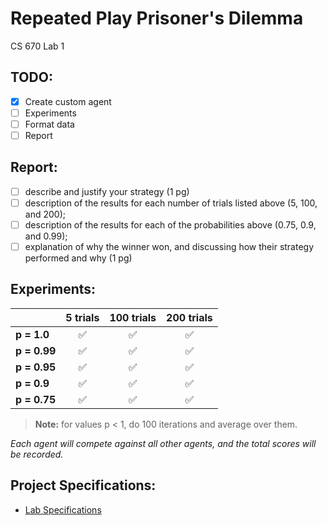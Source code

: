# Repeated Play Prisoner's Dilemma
CS 670 Lab 1

## TODO:
- [x] Create custom agent
- [ ] Experiments
- [ ] Format data
- [ ] Report

## Report:
 - [ ] describe and justify your strategy (1 pg)
 - [ ] description of the results for each number of trials listed above (5, 100, and 200); 
 - [ ] description of the results for each of the probabilities above (0.75, 0.9, and 0.99); 
 - [ ] explanation of why the winner won, and discussing how their strategy performed and why (1 pg)

## Experiments:
|   | 5 trials | 100 trials | 200 trials |
|---|:--------:|:----------:|:----------:|
| **p = 1.0**| :white_check_mark: | :white_check_mark: | :white_check_mark: |
| **p = 0.99**| :white_check_mark: | :white_check_mark: | :white_check_mark: |
| **p = 0.95**| :white_check_mark: | :white_check_mark: | :white_check_mark: |
| **p = 0.9**| :white_check_mark: | :white_check_mark: | :white_check_mark: |
| **p = 0.75**| :white_check_mark: | :white_check_mark: | :white_check_mark: |
  
  > **Note:** for values p < 1, do 100 iterations and average over them.
  
*Each agent will compete against all other agents, and the total scores will be recorded.*

## Project Specifications:
 - [Lab Specifications](https://github.com/lwthatcher/repeated_play/wiki/Lab-Specifications)

